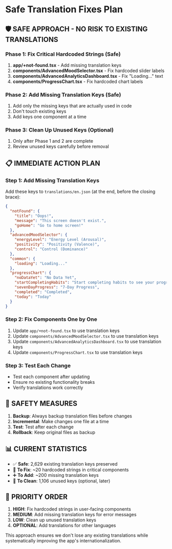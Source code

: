 # Safe Translation Fixes Plan

## 🛡️ SAFE APPROACH - NO RISK TO EXISTING TRANSLATIONS

### Phase 1: Fix Critical Hardcoded Strings (Safe)
1. **app/+not-found.tsx** - Add missing translation keys
2. **components/AdvancedMoodSelector.tsx** - Fix hardcoded slider labels
3. **components/AdvancedAnalyticsDashboard.tsx** - Fix "Loading..." text
4. **components/ProgressChart.tsx** - Fix hardcoded chart labels

### Phase 2: Add Missing Translation Keys (Safe)
1. Add only the missing keys that are actually used in code
2. Don't touch existing keys
3. Add keys one component at a time

### Phase 3: Clean Up Unused Keys (Optional)
1. Only after Phase 1 and 2 are complete
2. Review unused keys carefully before removal

## 📋 IMMEDIATE ACTION PLAN

### Step 1: Add Missing Translation Keys
Add these keys to `translations/en.json` (at the end, before the closing brace):

```json
{
  "notFound": {
    "title": "Oops!",
    "message": "This screen doesn't exist.",
    "goHome": "Go to home screen!"
  },
  "advancedMoodSelector": {
    "energyLevel": "Energy Level (Arousal)",
    "positivity": "Positivity (Valence)", 
    "control": "Control (Dominance)"
  },
  "common": {
    "loading": "Loading..."
  },
  "progressChart": {
    "noDataYet": "No Data Yet",
    "startCompletingHabits": "Start completing habits to see your progress here!",
    "sevenDayProgress": "7-Day Progress",
    "completed": "Completed",
    "today": "Today"
  }
}
```

### Step 2: Fix Components One by One
1. Update `app/+not-found.tsx` to use translation keys
2. Update `components/AdvancedMoodSelector.tsx` to use translation keys
3. Update `components/AdvancedAnalyticsDashboard.tsx` to use translation keys
4. Update `components/ProgressChart.tsx` to use translation keys

### Step 3: Test Each Change
- Test each component after updating
- Ensure no existing functionality breaks
- Verify translations work correctly

## 🚨 SAFETY MEASURES

1. **Backup**: Always backup translation files before changes
2. **Incremental**: Make changes one file at a time
3. **Test**: Test after each change
4. **Rollback**: Keep original files as backup

## 📊 CURRENT STATISTICS

- ✅ **Safe**: 2,629 existing translation keys preserved
- 🔧 **To Fix**: ~20 hardcoded strings in critical components
- ➕ **To Add**: ~200 missing translation keys
- 🧹 **To Clean**: 1,106 unused keys (optional, later)

## 🎯 PRIORITY ORDER

1. **HIGH**: Fix hardcoded strings in user-facing components
2. **MEDIUM**: Add missing translation keys for error messages
3. **LOW**: Clean up unused translation keys
4. **OPTIONAL**: Add translations for other languages

This approach ensures we don't lose any existing translations while systematically improving the app's internationalization.
